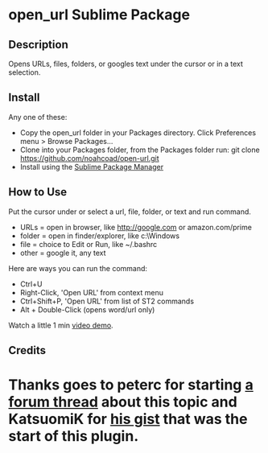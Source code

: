 # open_url Sublime Package

## Description
Opens URLs, files, folders, or googles text under the cursor or in a text selection.

## Install
Any one of these:
* Copy the open_url folder in your Packages directory.  Click Preferences menu > Browse Packages...
* Clone into your Packages folder, from the Packages folder run: git clone https://github.com/noahcoad/open-url.git
* Install using the [Sublime Package Manager](http://wbond.net/sublime_packages/package_control)

## How to Use
Put the cursor under or select a url, file, folder, or text and run command.

* URLs   = open in browser, like http://google.com or amazon.com/prime
* folder = open in finder/explorer, like c:\Windows
* file   = choice to Edit or Run, like ~/.bashrc
* other  = google it, any text

Here are ways you can run the command:

* Ctrl+U
* Right-Click, 'Open URL' from context menu
* Ctrl+Shift+P, 'Open URL' from list of ST2 commands
* Alt + Double-Click (opens word/url only)

Watch a little 1 min [video demo](http://www.screencast.com/t/AmuNuwqOfg).

## Credits
# Thanks goes to peterc for starting [a forum thread](http://www.sublimetext.com/forum/viewtopic.php?f=2&t=4243) about this topic and KatsuomiK for [his gist](https://gist.github.com/3542836) that was the start of this plugin.
